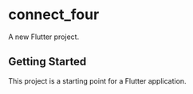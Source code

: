 # connect_four

A new Flutter project.

## Getting Started

This project is a starting point for a Flutter application.


